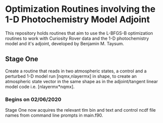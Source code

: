 # Optimization Routines involving the 1-D Photochemistry Model Adjoint

This repository holds routines that aim to use the L-BFGS-B optimization routines
to work with Curiosity Rover data and the 1-D photochemistry model and it's 
adjoint, developed by Benjamin M. Taysum.

## Stage One

Create a routine that reads in two atmospheric states, a control and a 
perturbed 1-D model run [nqmx,nlayermx] in shape, to create an atmospheric state
vector in the same shape as in the adjoint/tangent linear model code i.e.
[nlayermx*nqmx]. 

### Begins on 02/06/2020
Stage One now acquires the relevant tlm bin and text and control ncdf file names
from command line prompts in main.f90.
